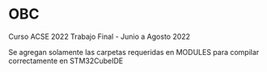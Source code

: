 # OBC
Curso ACSE 2022 Trabajo Final - Junio a Agosto 2022

Se agregan solamente las carpetas requeridas en MODULES para compilar correctamente en STM32CubeIDE 

